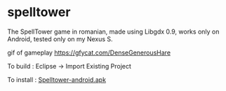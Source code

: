 spelltower
==========

The SpellTower game in romanian, made using Libgdx 0.9, works only on Android, tested only on my Nexus S.

gif of gameplay https://gfycat.com/DenseGenerousHare

To build : Eclipse -> Import Existing Project

To install : <a href="https://github.com/pavelmalai/spelltower/blob/master/SpellTower-android/bin/SpellTower-android.apk?raw=true">Spelltower-android.apk</a>

